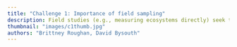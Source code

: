 ```yaml
---
title: "Challenge 1: Importance of field sampling"
description: Field studies (e.g., measuring ecosystems directly) seek to capture as much detail in time and space as possible, given the question and the availability of time and funds. In this example we show the origin story of collecting field data and explain why collecting field data takes time, creativity, and perseverance.
thumbnail: "images/c1thumb.jpg"
authors: "Brittney Roughan, David Bysouth"
---
```

